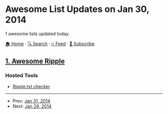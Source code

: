 # Awesome List Updates on Jan 30, 2014

1 awesome lists updated today.

[🏠 Home](/README.md) · [🔍 Search](https://test.trackawesomelist.com/search/) · [🔥 Feed](https://test.trackawesomelist.com/rss.xml) · [📮 Subscribe](https://trackawesomelist.us17.list-manage.com/subscribe?u=d2f0117aa829c83a63ec63c2f&id=36a103854c)



## [1. Awesome Ripple](/content/vhpoet/awesome-ripple/README.md)

### Hosted Tools

*   [Ripple.txt checker](https://ripple.com/tools/txt/)

---

- Prev: [Jan 31, 2014](/content/2014/01/31/README.md)
- Next: [Jan 29, 2014](/content/2014/01/29/README.md)